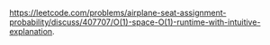 https://leetcode.com/problems/airplane-seat-assignment-probability/discuss/407707/O(1)-space-O(1)-runtime-with-intuitive-explanation.